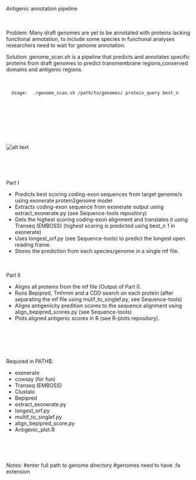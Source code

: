 
Antigenic annotation pipeline<br /> <br /> <br /> 

Problem: Many draft genomes are yet to be annotated with proteins lacking functional annotation, to include some species in functional analyses researchers need to wait for genome annotation. 

Solution: genome_scan.sh is a pipeline that predicts and annotates specific proteins from draft genomes to predict transmembrane regions,conserved domains and antigenic regions.<br /> <br /> <br /> 



      Usage:  ./genome_scan.sh /path/to/genomes/ protein_query best_n

<br /> <br /> <br /> 
<br /> <br /> <br /> 

![alt text](https://github.com/camilla-eldridge/Antigenic-annotation-pipeline/blob/main/diagram/pipeline_diagram.png)

<br /> <br /> <br /> 

Part I
- Predicts best scoring coding-exon sequences from target genome/s using exonerate protein2genome model
- Extracts coding-exon sequence from exonerate output using extract_exonerate.py (see Sequence-tools repository)
- Gets the highest scoring coding-exon alignment and translates it using Transeq (EMBOSS) (highest scoring is predicted using best_n 1 in exonerate)
- Uses longest_orf.py (see Sequence-tools) to predict the longest open reading frame.
- Stores the prediction from each species/genome in a single mf file.<br /> <br /> <br /> 

Part II
- Aligns all proteins from the mf file (Output of Part I).
- Runs Bepipred, Tmhmm and a CDD search on each protein (after separating the mf file using mulif_to_singlef.py, see Sequence-tools) 
- Aligns antigenicity predition scores to the sequence alignment using align_bepipred_scores.py (see Sequence-tools)
- Plots aligned antigenic scores in R (see R-plots repository).<br /> <br /> <br /> 

<br /> <br /> <br /> 
Required in PATH$: 
- exonerate
- cowsay (for fun)
- Transeq (EMBOSS)
- Clustalo
- Bepipred
- extract_exonerate.py
- longest_orf.py
- multif_to_singlef.py
- align_bepipred_score.py
- Antigenic_plot.R

<br /> <br /> <br /> 

Notes:
#enter full path to genome directory
#genomes need to have .fa extension










